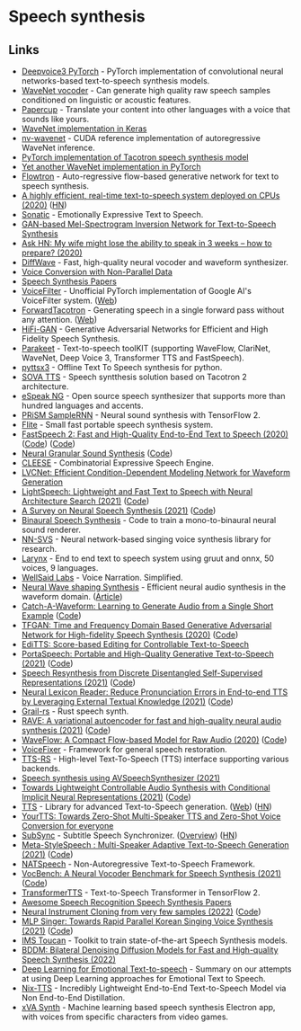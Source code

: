 # Speech synthesis

## Links

- [Deepvoice3 PyTorch](https://github.com/r9y9/deepvoice3_pytorch) - PyTorch implementation of convolutional neural networks-based text-to-speech synthesis models.
- [WaveNet vocoder](https://github.com/r9y9/wavenet_vocoder) - Can generate high quality raw speech samples conditioned on linguistic or acoustic features.
- [Papercup](https://www.papercup.com/) - Translate your content into other languages with a voice that sounds like yours.
- [WaveNet implementation in Keras](https://github.com/basveeling/wavenet)
- [nv-wavenet](https://github.com/NVIDIA/nv-wavenet) - CUDA reference implementation of autoregressive WaveNet inference.
- [PyTorch implementation of Tacotron speech synthesis model](https://github.com/r9y9/tacotron_pytorch)
- [Yet another WaveNet implementation in PyTorch](https://github.com/golbin/WaveNet)
- [Flowtron](https://github.com/NVIDIA/flowtron) - Auto-regressive flow-based generative network for text to speech synthesis.
- [A highly efficient, real-time text-to-speech system deployed on CPUs (2020)](https://ai.facebook.com/blog/a-highly-efficient-real-time-text-to-speech-system-deployed-on-cpus/) ([HN](https://news.ycombinator.com/item?id=23193967))
- [Sonatic](https://www.sonantic.io/) - Emotionally Expressive Text to Speech.
- [GAN-based Mel-Spectrogram Inversion Network for Text-to-Speech Synthesis](https://github.com/descriptinc/melgan-neurips)
- [Ask HN: My wife might lose the ability to speak in 3 weeks – how to prepare? (2020)](https://news.ycombinator.com/item?id=23490115)
- [DiffWave](https://github.com/lmnt-com/diffwave) - Fast, high-quality neural vocoder and waveform synthesizer.
- [Voice Conversion with Non-Parallel Data](https://github.com/andabi/deep-voice-conversion)
- [Speech Synthesis Papers](https://github.com/xcmyz/speech-synthesis-paper)
- [VoiceFilter](https://github.com/mindslab-ai/voicefilter) - Unofficial PyTorch implementation of Google AI's VoiceFilter system. ([Web](http://swpark.me/voicefilter/))
- [ForwardTacotron](https://github.com/as-ideas/ForwardTacotron) - Generating speech in a single forward pass without any attention. ([Web](https://as-ideas.github.io/ForwardTacotron/))
- [HiFi-GAN](https://github.com/jik876/hifi-gan) - Generative Adversarial Networks for Efficient and High Fidelity Speech Synthesis.
- [Parakeet](https://github.com/PaddlePaddle/Parakeet) - Text-to-speech toolKIT (supporting WaveFlow, ClariNet, WaveNet, Deep Voice 3, Transformer TTS and FastSpeech).
- [pyttsx3](https://github.com/nateshmbhat/pyttsx3) - Offline Text To Speech synthesis for python.
- [SOVA TTS](https://github.com/sovaai/sova-tts) - Speech syntthesis solution based on Tacotron 2 architecture.
- [eSpeak NG](https://github.com/espeak-ng/espeak-ng) - Open source speech synthesizer that supports more than hundred languages and accents.
- [PRiSM SampleRNN](https://github.com/rncm-prism/prism-samplernn) - Neural sound synthesis with TensorFlow 2.
- [Flite](https://github.com/festvox/flite) - Small fast portable speech synthesis system.
- [FastSpeech 2: Fast and High-Quality End-to-End Text to Speech (2020)](https://arxiv.org/abs/2006.04558) ([Code](https://github.com/rishikksh20/FastSpeech2)) ([Code](https://github.com/AppleHolic/FastSpeech2))
- [Neural Granular Sound Synthesis](https://adrienchaton.github.io/neural_granular_synthesis/) ([Code](https://github.com/adrienchaton/neural_granular_synthesis))
- [CLEESE](https://github.com/creamlab/cleese) - Combinatorial Expressive Speech Engine.
- [LVCNet: Efficient Condition-Dependent Modeling Network for Waveform Generation](https://github.com/ZENGZHEN-TTS/LVCNet)
- [LightSpeech: Lightweight and Fast Text to Speech with Neural Architecture Search (2021)](https://arxiv.org/abs/2102.04040) ([Code](https://github.com/rishikksh20/LightSpeech))
- [A Survey on Neural Speech Synthesis (2021)](https://arxiv.org/abs/2106.15561) ([Code](https://github.com/tts-tutorial/survey))
- [Binaural Speech Synthesis](https://github.com/facebookresearch/BinauralSpeechSynthesis) - Code to train a mono-to-binaural neural sound renderer.
- [NN-SVS](https://github.com/r9y9/nnsvs) - Neural network-based singing voice synthesis library for research.
- [Larynx](https://github.com/rhasspy/larynx) - End to end text to speech system using gruut and onnx, 50 voices, 9 languages.
- [WellSaid Labs](https://wellsaidlabs.com/) - Voice Narration. Simplified.
- [Neural Wave shaping Synthesis](https://github.com/ben-hayes/neural-waveshaping-synthesis) - Efficient neural audio synthesis in the waveform domain. ([Article](https://benhayes.net/projects/nws/))
- [Catch-A-Waveform: Learning to Generate Audio from a Single Short Example](https://galgreshler.github.io/Catch-A-Waveform/) ([Code](https://github.com/galgreshler/Catch-A-Waveform))
- [TFGAN: Time and Frequency Domain Based Generative Adversarial Network for High-fidelity Speech Synthesis (2020)](https://arxiv.org/abs/2011.12206) ([Code](https://github.com/rishikksh20/TFGAN))
- [EdiTTS: Score-based Editing for Controllable Text-to-Speech](https://github.com/neosapience/EdiTTS)
- [PortaSpeech: Portable and High-Quality Generative Text-to-Speech (2021)](https://arxiv.org/abs/2109.15166) ([Code](https://github.com/keonlee9420/PortaSpeech))
- [Speech Resynthesis from Discrete Disentangled Self-Supervised Representations (2021)](https://arxiv.org/abs/2104.00355) ([Code](https://github.com/facebookresearch/speech-resynthesis))
- [Neural Lexicon Reader: Reduce Pronunciation Errors in End-to-end TTS by Leveraging External Textual Knowledge (2021)](https://arxiv.org/abs/2110.09698) ([Code](https://github.com/mutiann/neural-lexicon-reader))
- [Grail-rs](https://github.com/Dimev/grail-rs) - Rust speech synth.
- [RAVE: A variational autoencoder for fast and high-quality neural audio synthesis (2021)](https://arxiv.org/abs/2111.05011) ([Code](https://github.com/caillonantoine/RAVE))
- [WaveFlow: A Compact Flow-based Model for Raw Audio (2020)](https://arxiv.org/abs/1912.01219) ([Code](https://github.com/L0SG/WaveFlow))
- [VoiceFixer](https://github.com/haoheliu/voicefixer_main) - Framework for general speech restoration.
- [TTS-RS](https://github.com/ndarilek/tts-rs) - High-level Text-To-Speech (TTS) interface supporting various backends.
- [Speech synthesis using AVSpeechSynthesizer (2021)](https://cornerbit.tech/speech-synthesis-using-avspeechsynthesizer/)
- [Towards Lightweight Controllable Audio Synthesis with Conditional Implicit Neural Representations (2021)](https://arxiv.org/abs/2111.08462) ([Code](https://github.com/janzuiderveld/continuous-audio-representations))
- [TTS](https://github.com/coqui-ai/TTS) - Library for advanced Text-to-Speech generation. ([Web](https://coqui.ai/)) ([HN](https://news.ycombinator.com/item?id=29786132))
- [YourTTS: Towards Zero-Shot Multi-Speaker TTS and Zero-Shot Voice Conversion for everyone](https://github.com/Edresson/YourTTS)
- [SubSync](https://github.com/sc0ty/subsync) - Subtitle Speech Synchronizer. ([Overview](http://sc0ty.pl/2019/04/subsync-synchronize-movie-subtitles-with-audio-track/)) ([HN](https://news.ycombinator.com/item?id=29794153))
- [Meta-StyleSpeech : Multi-Speaker Adaptive Text-to-Speech Generation (2021)](https://arxiv.org/abs/2106.03153) ([Code](https://github.com/keonlee9420/StyleSpeech))
- [NATSpeech](https://github.com/NATSpeech/NATSpeech) - Non-Autoregressive Text-to-Speech Framework.
- [VocBench: A Neural Vocoder Benchmark for Speech Synthesis (2021)](https://arxiv.org/abs/2112.03099) ([Code](https://github.com/facebookresearch/vocoder-benchmark))
- [TransformerTTS](https://github.com/as-ideas/TransformerTTS) - Text-to-Speech Transformer in TensorFlow 2.
- [Awesome Speech Recognition Speech Synthesis Papers](https://github.com/zzw922cn/awesome-speech-recognition-speech-synthesis-papers)
- [Neural Instrument Cloning from very few samples (2022)](https://erlj.notion.site/Neural-Instrument-Cloning-from-very-few-samples-2cf41d8b630842ee8c7eb55036a1bfd6) ([Code](https://github.com/erl-j/neural-instrument-cloning))
- [MLP Singer: Towards Rapid Parallel Korean Singing Voice Synthesis (2021)](https://arxiv.org/abs/2106.07886) ([Code](https://github.com/neosapience/mlp-singer))
- [IMS Toucan](https://github.com/DigitalPhonetics/IMS-Toucan) - Toolkit to train state-of-the-art Speech Synthesis models.
- [BDDM: Bilateral Denoising Diffusion Models for Fast and High-quality Speech Synthesis (2022)](https://github.com/tencent-ailab/bddm)
- [Deep Learning for Emotional Text-to-speech](https://github.com/Emotional-Text-to-Speech/dl-for-emo-tts) - Summary on our attempts at using Deep Learning approaches for Emotional Text to Speech.
- [Nix-TTS](https://github.com/rendchevi/nix-tts) - Incredibly Lightweight End-to-End Text-to-Speech Model via Non End-to-End Distillation.
- [xVA Synth](https://github.com/DanRuta/xVA-Synth) - Machine learning based speech synthesis Electron app, with voices from specific characters from video games.